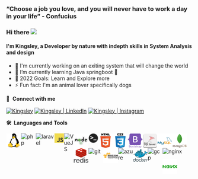 ### “Choose a job you love, and you will never have to work a day in your life” - Confucius

### Hi there <img src="https://media.giphy.com/media/hvRJCLFzcasrR4ia7z/giphy.gif" width="25px"> 

#### I'm Kingsley, a Developer by nature with indepth skills in System Analysis and design

- 🔭 I'm currently working on an exiting system that will change the world
- 🌱 I’m currently learning Java springboot 🤣
- 🥅 2022 Goals: Learn and Explore more
- ⚡ Fun fact: I'm an animal lover specifically dogs

🔗 &nbsp;**Connect with me**
<p align="left">
<a href="https://twitter.com/KMangwels" target="blank"><img align="center" src="https://raw.githubusercontent.com/rahuldkjain/github-profile-readme-generator/master/src/images/icons/Social/twitter.svg" alt="Kingsley" height="30" width="40" /></a>
<a href="https://www.linkedin.com/in/kingsley-amaitsa/" target="blank"><img align="center" src="https://raw.githubusercontent.com/rahuldkjain/github-profile-readme-generator/master/src/images/icons/Social/linked-in-alt.svg" alt="Kingsley | LinkedIn" height="30" width="40" /></a>
<a href="https://www.instagram.com/mangwels/" target="blank"><img align="center" src="https://raw.githubusercontent.com/rahuldkjain/github-profile-readme-generator/master/src/images/icons/Social/instagram.svg" alt="Kingsley | Instagram" height="30" width="40" /></a>

<br />

<b>🛠️&nbsp;&nbsp;Languages&nbsp;and&nbsp;Tools</b>
 
<a href="https://www.linux.org/" target="_blank">
 <img align="left" src="https://raw.githubusercontent.com/devicons/devicon/master/icons/linux/linux-original.svg" alt="linux" width="40px"/>
</a>
<a href="https://www.php.net" target="_blank">
  <img align="left" src="https://www.php.net/images/logos/new-php-logo.svg" alt="php" width="40px"/>
</a>
<a href = "https://laravel.com/" target = "_blank">
 <img align="left" alt="laravel" width="50px" src="https://png.pngitem.com/pimgs/s/578-5785080_laravel-6-logo-png-transparent-png.png" />
</a>
<a href = "https://developer.mozilla.org/en-US/docs/Web/JavaScript" target = "_blank">
  <img align="left" alt="JavaScript" width="26px" src="https://raw.githubusercontent.com/devicons/devicon/master/icons/javascript/javascript-original.svg" />
</a>
<a href = "https://vuejs.org/" target = "_blank">
 <img align="left" alt="VueJS" width="26px" src="https://vuejs.org/images/logo.svg" />
</a>
<a href = "https://nodejs.org" target = "_blank">
 <img align="left" alt="Node.js" width="40" src="https://github.com/Mangweli/Mangweli/blob/6505aaf103b65f43f31f144485b5d90204e3f7bf/pngwing.com.png" />
</a>
<a href = "" target = "_blank">
   <img align="left" alt="Terminal" width="26px" src="https://raw.githubusercontent.com/github/explore/80688e429a7d4ef2fca1e82350fe8e3517d3494d/topics/terminal/terminal.png" />
</a>
<a href="https://www.w3.org/html/" target="_blank">
  <img align = "left" src="https://raw.githubusercontent.com/devicons/devicon/master/icons/html5/html5-original-wordmark.svg" alt="html5" width="40" height="40"/>
</a>
<a href="https://www.w3schools.com/css/" target="_blank">
  <img align = "left" src="https://raw.githubusercontent.com/devicons/devicon/master/icons/css3/css3-original-wordmark.svg" alt="css3" width="40" height="40"/>
</a>
<a href="https://getbootstrap.com" target="_blank">
  <img align = "left" src="https://raw.githubusercontent.com/devicons/devicon/master/icons/bootstrap/bootstrap-plain-wordmark.svg" alt="bootstrap" width="40" height="40"/
</a>
<a href="https://www.microsoft.com/en-us/sql-server" target="_blank">
 <img align = "left" src="https://github.com/Mangweli/Mangweli/blob/2f9c6c362d1efbd5f4054d81510fde2b250ce367/sqlserver.png" alt="mssql" width="40" height="40"/>
</a>
<a href="https://www.mysql.com/" target="_blank">
  <img align = "left" src="https://raw.githubusercontent.com/devicons/devicon/master/icons/mysql/mysql-original-wordmark.svg" alt="mysql" width="40" height="40"/>
</a>
<a href="https://www.mongodb.com/" target="_blank">
   <img align = "left" src="https://raw.githubusercontent.com/devicons/devicon/master/icons/mongodb/mongodb-original-wordmark.svg" alt="mongodb" width="40" height="40"/>
</a>
<a href="https://redis.io" target="_blank">
  <img  align = "left" src="https://raw.githubusercontent.com/devicons/devicon/master/icons/redis/redis-original-wordmark.svg" alt="redis" width="40" height="40"/>
</a>
<a href="https://git-scm.com/" target="_blank"> 
  <img align = "left" src="https://www.vectorlogo.zone/logos/git-scm/git-scm-icon.svg" alt="git" width="40" height="40"/>
</a>
<a href="https://aws.amazon.com" target="_blank">
 <img align = "left" src="https://raw.githubusercontent.com/devicons/devicon/master/icons/amazonwebservices/amazonwebservices-original-wordmark.svg" alt="aws" width="40" height="40"/>
</a> 
<a href="https://azure.microsoft.com/en-in/" target="_blank"> 
  <img align = "left" src="https://www.vectorlogo.zone/logos/microsoft_azure/microsoft_azure-icon.svg" alt="azure" width="40" height="40"/>
</a>
<a href="https://www.docker.com/" target="_blank">
 <img align = "left" src="https://raw.githubusercontent.com/devicons/devicon/master/icons/docker/docker-original-wordmark.svg" alt="docker" width="40" height="40"/>
</a>
<a href="https://cloud.google.com" target="_blank">
 <img align = "left" src="https://www.vectorlogo.zone/logos/google_cloud/google_cloud-icon.svg" alt="gcp" width="40" height="40"/>
</a> 
 <a href="https://httpd.apache.org/" target="_blank">
 <img align = "left" src="https://e7.pngegg.com/pngimages/530/441/png-clipart-logo-apache-http-server-apache-software-foundation-computer-servers-web-server-apache-text-performance.png" alt="nginx" width="60" height = "30"/>
</a>
<a href="https://www.nginx.com" target="_blank">
 <img align = "left" src="https://raw.githubusercontent.com/devicons/devicon/master/icons/nginx/nginx-original.svg" alt="nginx" width="40" height="40"/>
</a>

 
 <br/>


[linkedin]: https://www.linkedin.com/in/kingsley-amaitsa/

